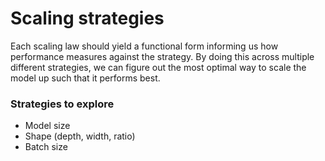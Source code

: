 # Scaling strategies

Each scaling law should yield a functional form informing us how performance measures against the strategy. By doing this across multiple different strategies, we can figure out the most optimal way to scale the model up such that it performs best.

### Strategies to explore
- Model size
- Shape (depth, width, ratio)
- Batch size